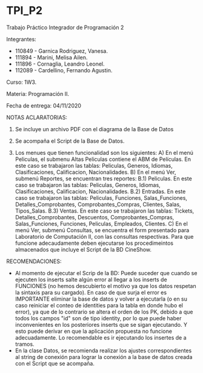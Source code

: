 # TPI_P2
Trabajo Práctico Integrador de Programación 2

Integrantes:    
- 110849 - Garnica Rodriguez, Vanesa.
- 111894 - Marini, Melisa Ailen.
- 111896 - Cornaglia, Leandro Leonel.
- 112089 - Cardellino, Fernando Agustin.

Curso: 1W3.

Materia: Programación II.

Fecha de entrega: 04/11/2020



NOTAS ACLARATORIAS:

1) Se incluye un archivo PDF con el diagrama de la Base de Datos

2) Se acompaña el Script de la Base de Datos. 

3) Los menues que tienen funcionalidad son los siguientes:
A) En el menú Peliculas, el submenu Altas Peliculas contiene el ABM de Películas. En este caso se trabajaron las tablas: Peliculas, Generos, Idiomas,  Clasificaciones, Calificacion, Nacionalidades.
B) En el menú Ver, submenú Reportes, se encuentran tres reportes:
B.1) Peliculas. En este caso se trabajaron las tablas: Peliculas, Generos, Idiomas,  Clasificaciones, Calificacion, Nacionalidades.
B.2) Entradas. En este caso se trabajaron las tablas: Peliculas, Funciones, Salas_Funciones, Detalles_Comprobantes, Comprobantes_Compras, Clientes, Salas, Tipos_Salas.
B.3) Ventas. En este caso se trabajaron las tablas: Tickets, Detalles_Comprobantes, Descuentos, Comprobantes_Compras, Salas_Funciones, Funciones, Peliculas, Empleados, Clientes.
C) En el menú Ver, submenú Consultas, se encuentra el form presentado para Laboratorio de Computación II, con las consultas respectivas. Para que funcione adecaudamente deben ejecutarse los procedimeintos almacenados que incluye el Script de la BD CineShow.
   
    
RECOMENDACIONES:
- Al momento de ejecutar el Scrip de la BD: Puede suceder que cuando se ejecuten los inserts salte algún error al llegar a los inserts de FUNCIONES (no hemos descubierto el motivo ya que los datos respetan la sintaxis para su cargado). En caso de que surja el error es IMPORTANTE eliminar la base de datos y volver a ejecutarla (o en su caso reiniciar el conteo de identities para la tabla en donde hubo el error), ya que de lo contrario se altera el orden de los PK, debido a que todos los campos "id" son de tipo identity, por lo que puede haber inconvenientes en los posteriores inserts que se sigan ejecutando. Y esto puede derivar en que la aplicación propuesta no funcione adecuadamente. Lo recomendable es ir ejecutando los insertes de a tramos.
- En la clase Datos, se recomienda realizar los ajustes correspondientes al string de conexión para lograr la conexión a la base de datos creada con el Script que se acompaña.
 
